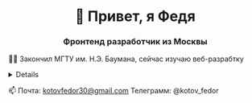 <h1 align="center">👋 Привет, я Федя</h1> 
<h3 align="center">Фронтенд разработчик из Москвы</h3>

👨‍🎓 Закончил МГТУ им. Н.Э. Баумана, сейчас изучаю веб-разрабтку 

<details>
 
     ⚙️ Технологии, которыми я овладел во время учебы:
 
  <br/>
  <div>
    <img src="https://img.shields.io/badge/HTML-F16529?style=for-the-badge&logo=html5&logoColor=white" />
    <img src="https://img.shields.io/badge/CSS-1572B6?style=for-the-badge&logo=css3&logoColor=white" />
    <img src="https://img.shields.io/badge/Sass-c06191?style=for-the-badge&logo=sass&logoColor=white" />   
    <img src="https://img.shields.io/badge/Css%20Modules-white?style=for-the-badge&logo=cssmodules&logoColor=black" />  
    <img src="https://img.shields.io/badge/Styled%20Components-DB7093?style=for-the-badge&logo=styledcomponents&logoColor=white" />  
    <img src="https://img.shields.io/badge/JavaScript-F7DF1E?style=for-the-badge&logo=javascript&logoColor=black" />
    <img src="https://img.shields.io/badge/React-20232A?style=for-the-badge&logo=react&logoColor=61DAFB" />

    <br/>
    <br/>
    <img src="https://img.shields.io/badge/Node.js-43853D?style=for-the-badge&logo=node.js&logoColor=white" />
    <img src="https://img.shields.io/badge/Express.js-gray?style=for-the-badge&logo=express&logoColor=88bc3c" />
    <br/>
    <br/>
    
    <img src="https://img.shields.io/badge/ESlint-462fb9?style=for-the-badge&logo=eslint&logoColor=white" /> 
    <img src="https://img.shields.io/badge/Gulp-dc4a4d?style=for-the-badge&logo=gulp&logoColor=white" />
    <img src="https://img.shields.io/badge/Webpack-1a72b6?style=for-the-badge&logo=webpack&logoColor=white" />
   
  </div>
</details>

📫 Почта: kotovfedor30@gmail.com 
   Телеграмм: @kotov_fedor
